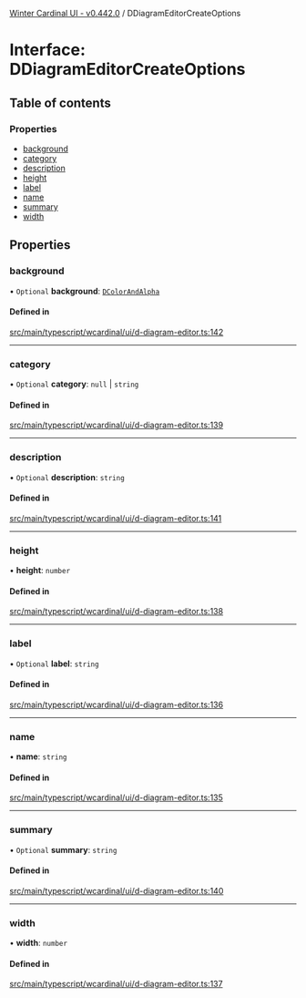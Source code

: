 [Winter Cardinal UI - v0.442.0](../index.md) / DDiagramEditorCreateOptions

# Interface: DDiagramEditorCreateOptions

## Table of contents

### Properties

- [background](DDiagramEditorCreateOptions.md#background)
- [category](DDiagramEditorCreateOptions.md#category)
- [description](DDiagramEditorCreateOptions.md#description)
- [height](DDiagramEditorCreateOptions.md#height)
- [label](DDiagramEditorCreateOptions.md#label)
- [name](DDiagramEditorCreateOptions.md#name)
- [summary](DDiagramEditorCreateOptions.md#summary)
- [width](DDiagramEditorCreateOptions.md#width)

## Properties

### background

• `Optional` **background**: [`DColorAndAlpha`](DColorAndAlpha.md)

#### Defined in

[src/main/typescript/wcardinal/ui/d-diagram-editor.ts:142](https://github.com/winter-cardinal/winter-cardinal-ui/blob/v0.442.0/src/main/typescript/wcardinal/ui/d-diagram-editor.ts#L142)

___

### category

• `Optional` **category**: ``null`` \| `string`

#### Defined in

[src/main/typescript/wcardinal/ui/d-diagram-editor.ts:139](https://github.com/winter-cardinal/winter-cardinal-ui/blob/v0.442.0/src/main/typescript/wcardinal/ui/d-diagram-editor.ts#L139)

___

### description

• `Optional` **description**: `string`

#### Defined in

[src/main/typescript/wcardinal/ui/d-diagram-editor.ts:141](https://github.com/winter-cardinal/winter-cardinal-ui/blob/v0.442.0/src/main/typescript/wcardinal/ui/d-diagram-editor.ts#L141)

___

### height

• **height**: `number`

#### Defined in

[src/main/typescript/wcardinal/ui/d-diagram-editor.ts:138](https://github.com/winter-cardinal/winter-cardinal-ui/blob/v0.442.0/src/main/typescript/wcardinal/ui/d-diagram-editor.ts#L138)

___

### label

• `Optional` **label**: `string`

#### Defined in

[src/main/typescript/wcardinal/ui/d-diagram-editor.ts:136](https://github.com/winter-cardinal/winter-cardinal-ui/blob/v0.442.0/src/main/typescript/wcardinal/ui/d-diagram-editor.ts#L136)

___

### name

• **name**: `string`

#### Defined in

[src/main/typescript/wcardinal/ui/d-diagram-editor.ts:135](https://github.com/winter-cardinal/winter-cardinal-ui/blob/v0.442.0/src/main/typescript/wcardinal/ui/d-diagram-editor.ts#L135)

___

### summary

• `Optional` **summary**: `string`

#### Defined in

[src/main/typescript/wcardinal/ui/d-diagram-editor.ts:140](https://github.com/winter-cardinal/winter-cardinal-ui/blob/v0.442.0/src/main/typescript/wcardinal/ui/d-diagram-editor.ts#L140)

___

### width

• **width**: `number`

#### Defined in

[src/main/typescript/wcardinal/ui/d-diagram-editor.ts:137](https://github.com/winter-cardinal/winter-cardinal-ui/blob/v0.442.0/src/main/typescript/wcardinal/ui/d-diagram-editor.ts#L137)
